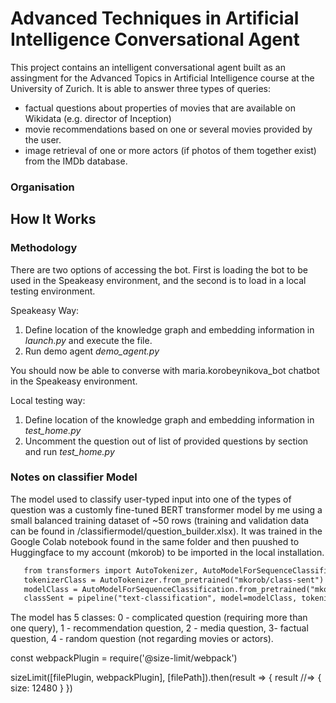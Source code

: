 # Advanced Techniques in Artificial Intelligence Conversational Agent


This project contains an intelligent conversational agent built as an assingment for the Advanced Topics in Artificial Intelligence course at the University of Zurich.
It is able to answer three types of queries:
* factual questions about properties of movies that are available on Wikidata (e.g. director of Inception)
* movie recommendations based on one or several movies provided by the user.
* image retrieval of one or more actors (if photos of them together exist) from the IMDb database.

### Organisation

## How It Works
### Methodology

There are two options of accessing the bot. First is loading the bot to be used in the Speakeasy environment, and the second is to load in a local testing environment.

Speakeasy Way:
1. Define location of the knowledge graph and embedding information in *launch.py* and execute the file.
2. Run demo agent *demo_agent.py*

You should now be able to converse with maria.korobeynikova_bot chatbot in the Speakeasy environment.

Local testing way:
1. Define location of the knowledge graph and embedding information in *test_home.py*
2. Uncomment the question out of list of provided questions by section and run *test_home.py*

   
 ### Notes on classifier Model
 The model used to classify user-typed input into one of the types of question was a customly fine-tuned BERT transformer model by me using a small balanced training dataset of ~50 rows (training and validation data can be found in /classifiermodel/question_builder.xlsx).
 It was trained in the Google Colab notebook found in the same folder and then puushed to Huggingface to my account (mkorob) to be imported in the local installation.
 ```diff
	from transformers import AutoTokenizer, AutoModelForSequenceClassification, pipeline
	tokenizerClass = AutoTokenizer.from_pretrained("mkorob/class-sent")
	modelClass = AutoModelForSequenceClassification.from_pretrained("mkorob/class-sent")
	classSent = pipeline("text-classification", model=modelClass, tokenizer=tokenizerClass)
 ```
 The model has 5 classes: 0 - complicated question (requiring more than one query), 1 - recommendation question, 2 - media question, 3- factual question, 4 - random question (not regarding movies or actors).




const webpackPlugin = require('@size-limit/webpack')

sizeLimit([filePlugin, webpackPlugin], [filePath]).then(result => {
  result //=> { size: 12480 }
})
```
